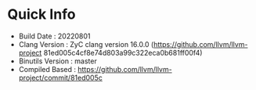 # Quick Info
* Build Date : 20220801
* Clang Version : ZyC clang version 16.0.0 (https://github.com/llvm/llvm-project 81ed005c4cf8e74d803a99c322eca0b681ff00f4)
* Binutils Version : master
* Compiled Based : https://github.com/llvm/llvm-project/commit/81ed005c

